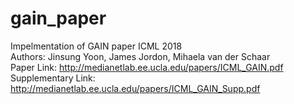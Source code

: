 # gain_paper
Impelmentation of GAIN paper ICML 2018<br>
Authors: Jinsung Yoon, James Jordon, Mihaela van der Schaar<br>
Paper Link: http://medianetlab.ee.ucla.edu/papers/ICML_GAIN.pdf<br>
Supplementary Link: http://medianetlab.ee.ucla.edu/papers/ICML_GAIN_Supp.pdf
